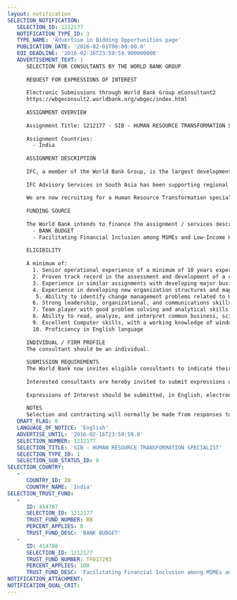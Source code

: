 ```yaml
---
layout: notification
SELECTION_NOTIFICATION: 
   SELECTION_ID: 1212177
   NOTIFICATION_TYPE_ID: 3
   TYPE_NAME: 'Advertise in Bidding Opportunities page'
   PUBLICATION_DATE: '2016-02-01T00:00:00.0'
   EOI_DEADLINE: '2016-02-16T23:59:59.900000000'
   ADVERTISEMENT_TEXT: |
      SELECTION FOR CONSULTANTS BY THE WORLD BANK GROUP
      
      REQUEST FOR EXPRESSIONS OF INTEREST
      
      Electronic Submissions through World Bank Group eConsultant2
      https://wbgeconsult2.worldbank.org/wbgec/index.html
      
      ASSIGNMENT OVERVIEW
      
      Assignment Title: 1212177 - SIB - HUMAN RESOURCE TRANSFORMATION SPECIALIST
      
      Assignment Countries:
        - India
      
      ASSIGNMENT DESCRIPTION
      
      IFC, a member of the World Bank Group, is the largest development institution focused on the private sector in developing countries. We create opportunity for people to escape poverty and improve their livesby providing financing to help businesses employ more people and provide essential services, mobilizing capital from others, and delivering advisory and risk-management (RM) services to ensure sustainable development.
      
      IFC Advisory Services in South Asia has been supporting regional efforts to promote financial inclusion across the sub-continent including India, Bangladesh, Sri lanka, Nepal, Bhutan and the Maldives. We partner with financial institutions to help build their capacity to provide financial services to key underserved parts of the market such as microfinance, SME, women, and agriculture
      
      We are now recruiting for a Human Resource Transformation specialist to support a large business transformation project in India. The specialist will be review the current Human Resource Department of the client bank and develop practical HR strategies to modernize and update HR practices to achieve the business objectives and implement the business strategies
      
      FUNDING SOURCE
      
      The World Bank intends to finance the assignment / services described below under the following trust fund(s):
        - BANK BUDGET
        - Facilitating Financial Inclusion among MSMEs and Low-Income Households in India
      
      ELIGIBILITY
      
      A minimum of:
      	1. Senior operational experience of a minimum of 10 years experuience in an HR role preferably in banking or related FI
      	2. Proven track record in the assessment and development of a comprehensive HR transformation strategies. 
      	3. Experience in similar assignments with developing major business transformation programs with significant HR implications, preferably in the South Asia region. 
      	4. Experience in developing new organization structures and mapping of existing staff into new structures 
      	 5. Ability to identify change management problems related to HR issues in the organization and develop comprehensive change management strategies to mitigate the risks.
      	6. Strong leadership, organizational, and communications skills, including the ability to represent IFC and work credibly at the senior executive and boardroom level.
      	7. Team player with good problem solving and analytical skills, with an ability to collaborate with large teams in the field
      	8. Ability to read, analyze, and interpret common business, scientific and technical journals.
      	9. Excellent Computer skills, with a working knowledge of windows applications.
      	10. Proficiency in English language
      
      INDIVIDUAL / FIRM PROFILE
      The consultant should be an individual. 
      
      SUBMISSION REQUIREMENTS
      The World Bank now invites eligible consultants to indicate their interest in providing the services.  Interested consultants must provide information indicating that they are qualified to perform the services (brochures, description of similar assignments, experience in similar conditions, availability of appropriate skills among staff, etc.).  Please note that the total size of all attachments should be less than 5MB.  
      
      Interested consultants are hereby invited to submit expressions of interest.
      
      Expressions of Interest should be submitted, in English, electronically through World Bank Group eConsultant2 (https://wbgeconsult2.worldbank.org/wbgec/index.html)
      
      NOTES
      Selection and contracting will normally be made from responses to this notification.  The consultant will be selected from a shortlist, subject to availability of funding.
   DRAFT_FLAG: 0
   LANGUAGE_OF_NOTICE: 'English'
   ADVERTISE_UNTIL: '2016-02-16T23:59:59.0'
   SELECTION_NUMBER: 1212177
   SELECTION_TITLE: 'SIB - HUMAN RESOURCE TRANSFORMATION SPECIALIST'
   SELECTION_TYPE_ID: 1
   SELECTION_SUB_STATUS_ID: 8
SELECTION_COUNTRY: 
   - 
      COUNTRY_ID: IN
      COUNTRY_NAME: 'India'
SELECTION_TRUST_FUND: 
   - 
      ID: 414787
      SELECTION_ID: 1212177
      TRUST_FUND_NUMBER: BB
      PERCENT_APPLIES: 0
      TRUST_FUND_DESC: 'BANK BUDGET'
   - 
      ID: 414788
      SELECTION_ID: 1212177
      TRUST_FUND_NUMBER: TF017293
      PERCENT_APPLIES: 100
      TRUST_FUND_DESC: 'Facilitating Financial Inclusion among MSMEs and Low-Income Households in India'
NOTIFICATION_ATTACHMENT: 
NOTIFICATION_QUAL_CRIT: 
---
```

